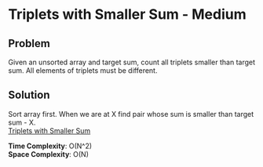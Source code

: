 # Triplets with Smaller Sum - Medium

## Problem
Given an unsorted array and target sum, count all triplets smaller than target sum. All elements of triplets must be different.

## Solution
Sort array first. When we are at X find pair whose sum is smaller than target sum - X. <br />
[Triplets with Smaller Sum](https://github.com/jecjung520/Algorithm/blob/main/Two%20Pointers/Triplets%20with%20Smaller%20Sum%20-%20Medium/tripletsWithSmallerSum.cc)

**Time Complexity**: O(N^2) <br />
**Space Complexity**: O(N)
